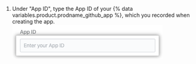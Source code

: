 1. Under "App ID", type the App ID of your {% data variables.product.prodname_github_app %}, which you recorded when creating the app.
  ![App ID field](/assets/images/help/insights/app-id.png)
